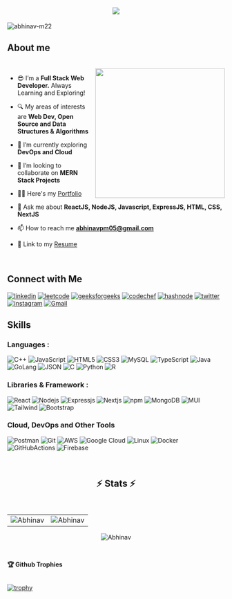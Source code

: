 <!-- <h1 align="center">Hi 👋, I'm Abhinav!</h1>
<h3 align="center">A passionate Full Stack Web Developer</h3> -->

<h1 align="center">
  <a href="https://git.io/typing-svg">
    <img src="https://readme-typing-svg.herokuapp.com/?lines=Hi,+There!+👋;I'm+Abhinav....;Full+Stack+Web+Developer!;&center=true&size=27">
  </a>
</h1>

<p align="left"> <img src="https://komarev.com/ghpvc/?username=abhinav-m22&label=Profile%20views&color=0e75b6&style=flat" alt="abhinav-m22" /> </p>

## **About me**

<br>
<picture> <img align="right" src="https://user-images.githubusercontent.com/74038190/212748842-9fcbad5b-6173-4175-8a61-521f3dbb7514.gif" width = 300px></picture>


- 😎 I’m a  **Full Stack Web Developer.** Always Learning and Exploring!

- 🔍 My areas of interests are **Web Dev, Open Source and Data Structures & Algorithms**

- 🔭 I’m currently exploring **DevOps and Cloud**

- 👯 I’m looking to collaborate on **MERN Stack Projects**

- 👨‍💻 Here's my [Portfolio](https://abhinav-m22.github.io/personal-portfolio)

- 💬 Ask me about **ReactJS, NodeJS, Javascript, ExpressJS, HTML, CSS, NextJS**

- 📫 How to reach me **abhinavpm05@gmail.com**

- 📄 Link to my [Resume](https://drive.google.com/file/d/1YdTWjJh5mVdLnirHDWAWtNrpRz9W3lJo/view?usp=sharing)

<br>



## <b> Connect with Me</b>

[![linkedin](https://img.shields.io/badge/linkedin-0A66C2?style=for-the-badge&logo=linkedin&logoColor=white)](https://www.linkedin.com/in/abhinav-mahajan-b805b022a/)
[![leetcode](https://img.shields.io/badge/-LeetCode-FFA116?style=for-the-badge&logo=LeetCode&logoColor=black)](https://leetcode.com/abhinav_m22/)
[![geeksforgeeks](https://img.shields.io/badge/GeeksforGeeks-298D46?style=for-the-badge&logo=geeksforgeeks&logoColor=white)](https://auth.geeksforgeeks.org/user/abhinav_m22)
[![codechef](https://img.shields.io/badge/-CodeChef-5B4638?style=for-the-badge&logo=CodeChef&logoColor=white)](https://www.codechef.com/users/abhinav_m22)
[![hashnode](https://img.shields.io/badge/Hashnode-2962FF?style=for-the-badge&logo=hashnode&logoColor=white)](https://abhinavm.hashnode.dev/)
[![twitter](https://img.shields.io/badge/twitter-1DA1F2?style=for-the-badge&logo=twitter&logoColor=white)](https://twitter.com/abhinav_m22)
[![instagram](https://img.shields.io/badge/Instagram-E4405F?style=for-the-badge&logo=instagram&logoColor=white)](https://www.instagram.com/abhi_m_22/)
<a href="abhinavpm05@gmail.com">![Gmail](https://img.shields.io/badge/Gmail-D14836?style=for-the-badge&logo=gmail&logoColor=white)</a>
<br>

## <b> Skills</b>

### Languages :
![C++](https://img.shields.io/badge/C%2B%2B-00599C?style=for-the-badge&logo=c%2B%2B&logoColor=white)
![JavaScript](https://img.shields.io/badge/JavaScript-323330?style=for-the-badge&logo=javascript&logoColor=F7DF1E)
![HTML5](https://img.shields.io/badge/HTML5-E34F26?style=for-the-badge&logo=html5&logoColor=white)
![CSS3](https://img.shields.io/badge/CSS3-1572B6?style=for-the-badge&logo=css3&logoColor=white)
![MySQL](https://img.shields.io/badge/MySQL-00000F?style=for-the-badge&logo=mysql&logoColor=white)
![TypeScript](https://img.shields.io/badge/TypeScript-007ACC?style=for-the-badge&logo=typescript&logoColor=white)
![Java](https://img.shields.io/badge/Java-ED8B00?style=for-the-badge&logo=openjdk&logoColor=white)
![GoLang](https://img.shields.io/badge/Go-00ADD8?style=for-the-badge&logo=go&logoColor=white)
![JSON](https://img.shields.io/badge/json-5E5C5C?style=for-the-badge&logo=json&logoColor=white)
![C](https://img.shields.io/badge/C-00599C?style=for-the-badge&logo=c&logoColor=white)
![Python](https://img.shields.io/badge/Python-14354C?style=for-the-badge&logo=python&logoColor=white)
![R](https://img.shields.io/badge/R-276DC3?style=for-the-badge&logo=r&logoColor=white)

### Libraries & Framework :

![React](https://img.shields.io/badge/React-20232A?style=for-the-badge&logo=react&logoColor=61DAFB)
![Nodejs](https://img.shields.io/badge/Node.js-339933?style=for-the-badge&logo=nodedotjs&logoColor=white)
![Expressjs](https://img.shields.io/badge/Express.js-000000?style=for-the-badge&logo=express&logoColor=white)
![Nextjs](https://img.shields.io/badge/next.js-000000?style=for-the-badge&logo=nextdotjs&logoColor=white)
![npm](https://img.shields.io/badge/npm-CB3837?style=for-the-badge&logo=npm&logoColor=white)
![MongoDB](https://img.shields.io/badge/MongoDB-4EA94B?style=for-the-badge&logo=mongodb&logoColor=white)
![MUI](https://img.shields.io/badge/Material%20UI-007FFF?style=for-the-badge&logo=mui&logoColor=white)
![Tailwind](https://img.shields.io/badge/Tailwind_CSS-38B2AC?style=for-the-badge&logo=tailwind-css&logoColor=white)
![Bootstrap](https://img.shields.io/badge/Bootstrap-563D7C?style=for-the-badge&logo=bootstrap&logoColor=white)

### Cloud, DevOps and Other Tools

![Postman](https://img.shields.io/badge/Postman-FF6C37?style=for-the-badge&logo=Postman&logoColor=white)
![Git](https://img.shields.io/badge/GIT-E44C30?style=for-the-badge&logo=git&logoColor=white)
![AWS](https://img.shields.io/badge/Amazon_AWS-FF9900?style=for-the-badge&logo=amazonaws&logoColor=white)
![Google Cloud](https://img.shields.io/badge/Google_Cloud-4285F4?style=for-the-badge&logo=google-cloud&logoColor=white)
![Linux](https://img.shields.io/badge/Linux-FCC624?style=for-the-badge&logo=linux&logoColor=black)
![Docker](https://img.shields.io/badge/Docker-2CA5E0?style=for-the-badge&logo=docker&logoColor=white)
![GitHubActions](https://img.shields.io/badge/Github%20Actions-282a2e?style=for-the-badge&logo=githubactions&logoColor=367cfe)
![Firebase](https://img.shields.io/badge/firebase-ffca28?style=for-the-badge&logo=firebase&logoColor=black)

<br>

<h2 align="center">⚡ Stats ⚡</h2>
<br>
<p align=center>
  <div align=center>
    <table>
        <tr> 
            <td><img src="https://github-readme-streak-stats.herokuapp.com/?user=abhinav-m22&theme=nightowl" alt="Abhinav"/>
            <td><img src="https://github-readme-stats-sigma-five.vercel.app/api?username=abhinav-m22&count_private=true&show_icons=true&theme=nightowl" alt="Abhinav" /></td>
        </tr>
    </table>
  </div>
  <p align="center"><img src="https://github-readme-stats.vercel.app/api/top-langs?username=abhinav-m22&layout=donut&langs_count=5&show_icons=true&locale=en&theme=algolia&hide=Jupyter%20Notebook,TeX,Dart,python" alt="Abhinav" /></p>
  <br>

</p>

<summary><b>🏆 Github Trophies</b></summary>
<br>

[![trophy](https://github-profile-trophy.vercel.app/?username=abhinav-m22&theme=tokyonight&row=1&column=7&margin-w=30)](https://github.com/ryo-ma/github-profile-trophy)
